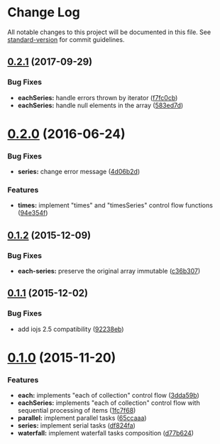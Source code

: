 # Change Log

All notable changes to this project will be documented in this file. See [standard-version](https://github.com/conventional-changelog/standard-version) for commit guidelines.

<a name="0.2.1"></a>
## [0.2.1](https://github.com/assisrafael/async-promises/compare/v0.2.0...v0.2.1) (2017-09-29)


### Bug Fixes

* **eachSeries:** handle errors thrown by iterator ([f7fc0cb](https://github.com/assisrafael/async-promises/commit/f7fc0cb))
* **eachSeries:** handle null elements in the array ([583ed7d](https://github.com/assisrafael/async-promises/commit/583ed7d))



<a name="0.2.0"></a>
# [0.2.0](https://github.com/assisrafael/async-promises/compare/v0.1.2...v0.2.0) (2016-06-24)


### Bug Fixes

* **series:** change error message ([4d06b2d](https://github.com/assisrafael/async-promises/commit/4d06b2d))


### Features

* **times:** implement "times" and "timesSeries" control flow functions ([94e354f](https://github.com/assisrafael/async-promises/commit/94e354f))



<a name="0.1.2"></a>
## [0.1.2](https://github.com/assisrafael/async-promises/compare/v0.1.1...v0.1.2) (2015-12-09)


### Bug Fixes

* **each-series:** preserve the original array immutable ([c36b307](https://github.com/assisrafael/async-promises/commit/c36b307))



<a name="0.1.1"></a>
## [0.1.1](https://github.com/assisrafael/async-promises/compare/v0.1.0...v0.1.1) (2015-12-02)


### Bug Fixes

* add iojs 2.5 compatibility ([92238eb](https://github.com/assisrafael/async-promises/commit/92238eb))



<a name="0.1.0"></a>
# [0.1.0](https://github.com/assisrafael/async-promises/compare/3dda59b...v0.1.0) (2015-11-20)


### Features

* **each:** implements "each of collection" control flow ([3dda59b](https://github.com/assisrafael/async-promises/commit/3dda59b))
* **eachSeries:** implements "each of collection" control flow with sequential processing of items ([1fc7f68](https://github.com/assisrafael/async-promises/commit/1fc7f68))
* **parallel:** implement parallel tasks ([65ccaaa](https://github.com/assisrafael/async-promises/commit/65ccaaa))
* **series:** implement serial tasks ([df824fa](https://github.com/assisrafael/async-promises/commit/df824fa))
* **waterfall:** implement waterfall tasks composition ([d77b624](https://github.com/assisrafael/async-promises/commit/d77b624))
